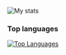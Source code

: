 

![My stats](https://github-readme-stats.vercel.app/api?username=allelleo&show_icons=true&theme=radical)

### Top languages

[![Top Languages](https://github-readme-stats.vercel.app/api/top-langs/?username=allelleo&show_icons=true&theme=radical)](https://github.com/anuraghazra/github-readme-stats)
